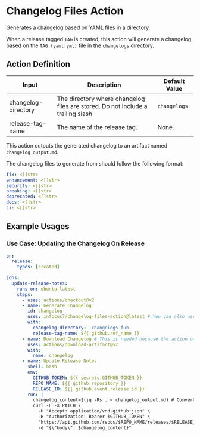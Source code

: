 # Changelog Files Action
Generates a changelog based on YAML files in a directory.

When a release tagged `TAG` is created, this action will generate a changelog based on the `TAG.(yaml|yml)` file in the `changelogs` directory.

## Action Definition

| Input               | Description                                                                     | Default Value |
|---------------------|---------------------------------------------------------------------------------|---------------|
| changelog-directory | The directory where changelog files are stored. Do not include a trailing slash | `changelogs`  |
| release-tag-name    | The name of the release tag.                                                    | None.         |

This action outputs the generated changelog to an artifact named `changelog_output.md`.

The changelog files to generate from should follow the following format:
```yaml
fix: <[]str>
enhancement: <[]str>
security: <[]str>
breaking: <[]str>
deprecated: <[]str>
docs: <[]str>
ci: <[]str>
```

## Example Usages

### Use Case: Updating the Changelog On Release
```yaml
on:
  release:
    types: [created]

jobs:
  update-release-notes:
    runs-on: ubuntu-latest
    steps:
      - uses: actions/checkout@v2
      - name: Generate Changelog
        id: changelog
        uses: infocus7/changelog-files-action@latest # You can also use a specific version or hash.
        with:
          changelog-directory: 'changelogs-fun'
          release-tag-name: ${{ github.ref_name }}
      - name: Download Changelog # This is needed because the action outputs the changelog to an artifact (file).
        uses: actions/download-artifact@v2
        with:
          name: changelog
      - name: Update Release Notes
        shell: bash
        env:
          GITHUB_TOKEN: ${{ secrets.GITHUB_TOKEN }}
          REPO_NAME: ${{ github.repository }}
          RELEASE_ID: ${{ github.event.release.id }}
        run: |
          changelog_content=$(jq -Rs . < changelog_output.md) # Convert the changelog to a JSON string so we can send it.
          curl -L -X PATCH \
            -H "Accept: application/vnd.github+json" \
            -H "Authorization: Bearer $GITHUB_TOKEN" \
            "https://api.github.com/repos/$REPO_NAME/releases/$RELEASE_ID" \
            -d "{\"body\": $changelog_content}"
```
